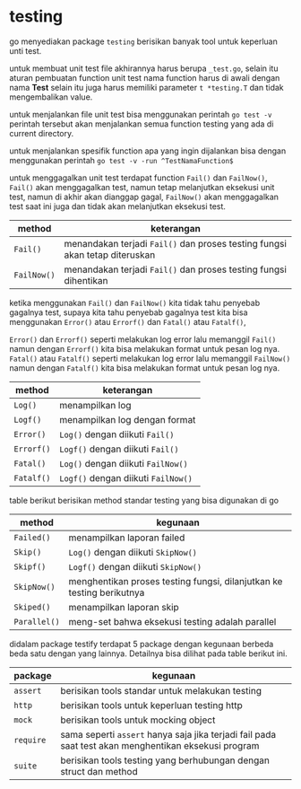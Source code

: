 # testing

go menyediakan package `testing` berisikan banyak tool untuk keperluan unti test.

untuk membuat unit test file akhirannya harus berupa `_test.go`, 
selain itu aturan pembuatan function unit test nama function harus di awali dengan nama **Test** selain itu juga harus memiliki parameter `t *testing.T` dan tidak mengembalikan value.

untuk menjalankan file unit test bisa menggunakan perintah `go test -v` perintah tersebut akan menjalankan semua function testing yang ada di current directory.

untuk menjalankan spesifik function apa yang ingin dijalankan bisa dengan menggunakan perintah `go test -v -run ^TestNamaFunction$`

untuk menggagalkan unit test terdapat function `Fail()` dan `FailNow()`,
`Fail()` akan menggagalkan test, namun tetap melanjutkan eksekusi unit test, namun di akhir akan dianggap gagal,
`FailNow()` akan menggagalkan test saat ini juga dan tidak akan melanjutkan eksekusi test.

|method|keterangan|
|------|----------|
|`Fail()`|menandakan terjadi `Fail()` dan proses testing fungsi akan tetap diteruskan|
|`FailNow()`|menandakan terjadi `Fail()` dan proses testing fungsi dihentikan|


ketika menggunakan `Fail()` dan `FailNow()` kita tidak tahu penyebab gagalnya test, supaya kita tahu penyebab gagalnya test kita bisa menggunakan `Error()` atau `Errorf()` dan `Fatal()` atau `Fatalf()`,

`Error()` dan `Errorf()` seperti melakukan log error lalu memanggil `Fail()` namun dengan `Errorf()` kita bisa melakukan format untuk pesan log nya.
`Fatal()` atau `Fatalf()` seperti melakukan log error lalu memanggil `FailNow()` namun dengan `Fatalf()` kita bisa melakukan format untuk pesan log nya.

|method|keterangan|
|------|----------|
|`Log()`|menampilkan log|
|`Logf()`|menampilkan log dengan format|
|`Error()`|`Log()` dengan diikuti `Fail()`|
|`Errorf()`|`Logf()` dengan diikuti `Fail()`|
|`Fatal()`|`Log()` dengan diikuti `FailNow()`|
|`Fatalf()`|`Logf()` dengan diikuti `FailNow()`|

table berikut berisikan method standar testing yang bisa digunakan di go

|method|kegunaan|
|------|--------|
|`Failed()`|menampilkan laporan failed|
|`Skip()`|`Log()` dengan diikuti `SkipNow()`|
|`Skipf()`|`Logf()` dengan diikuti `SkipNow()`|
|`SkipNow()`|menghentikan proses testing fungsi, dilanjutkan ke testing berikutnya|
|`Skiped()`|menampilkan laporan skip|
|`Parallel()`|meng-set bahwa eksekusi testing adalah parallel|

didalam package testify terdapat 5 package dengan kegunaan berbeda beda satu dengan yang lainnya.
Detailnya bisa dilihat pada table berikut ini.

|package|kegunaan|
|-------|--------|
|`assert`|berisikan tools standar untuk melakukan testing|
|`http`|berisikan tools untuk keperluan testing http|
|`mock`|berisikan tools untuk mocking object|
|`require`| sama seperti `assert` hanya saja jika terjadi fail pada saat test akan menghentikan eksekusi program|
|`suite`|berisikan tools testing yang berhubungan dengan struct dan method|